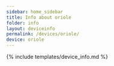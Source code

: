 ```yaml
---
sidebar: home_sidebar
title: Info about oriole
folder: info
layout: deviceinfo
permalink: /devices/oriole/
device: oriole
---
```

{% include templates/device_info.md %}
